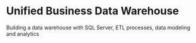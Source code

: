 # Unified Business Data Warehouse
Building a data warehouse with SQL Server, ETL processes, data modeling and analytics

